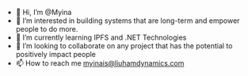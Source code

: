 - 👋 Hi, I’m @Myina
- 👀 I’m interested in building systems that are long-term and empower people to do more. 
- 🌱 I’m currently learning IPFS and .NET Technologies
- 💞️ I’m looking to collaborate on any project that has the potential to positively impact people
- 📫 How to reach me myinais@liuhamdynamics.com

<!---
Myina/Myina is a ✨ special ✨ repository because its `README.md` (this file) appears on your GitHub profile.
You can click the Preview link to take a look at your changes.
--->
